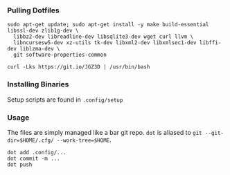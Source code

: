 ### Pulling Dotfiles
```
sudo apt-get update; sudo apt-get install -y make build-essential libssl-dev zlib1g-dev \
  libbz2-dev libreadline-dev libsqlite3-dev wget curl llvm \
  libncursesw5-dev xz-utils tk-dev libxml2-dev libxmlsec1-dev libffi-dev liblzma-dev \
  git software-properties-common

curl -Lks https://git.io/JGZ3D | /usr/bin/bash
```

### Installing Binaries
Setup scripts are found in `.config/setup`

### Usage
The files are simply managed like a bar git repo. `dot` is aliased to `git --git-dir=$HOME/.cfg/ --work-tree=$HOME`.


```
dot add .config/...
dot commit -m ...
dot push
```
